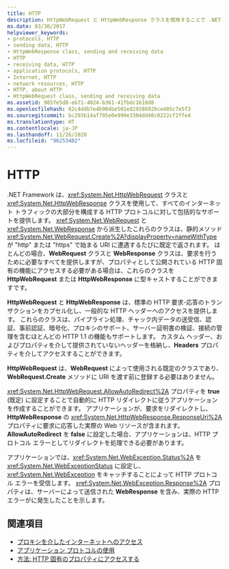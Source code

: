 ```yaml
---
title: HTTP
description: HttpWebRequest と HttpWebResponse クラスを使用することで .NET Framework によって提供される、HTTP の包括的なサポートについて学習します。
ms.date: 03/30/2017
helpviewer_keywords:
- protocols, HTTP
- sending data, HTTP
- HttpWebResponse class, sending and receiving data
- HTTP
- receiving data, HTTP
- application protocols, HTTP
- Internet, HTTP
- network resources, HTTP
- HTTP, about HTTP
- HttpWebRequest class, sending and receiving data
ms.assetid: 985fe5d8-eb71-4024-b361-41fbdc1618d8
ms.openlocfilehash: 62c4ddb7e4b904be501ed2938692bce405c7e5f3
ms.sourcegitcommit: bc293b14af795e0e999e3304dd40c0222cf2ffe4
ms.translationtype: HT
ms.contentlocale: ja-JP
ms.lasthandoff: 11/26/2020
ms.locfileid: "96253402"
---
```

# <a name="http"></a>HTTP

.NET Framework は、<xref:System.Net.HttpWebRequest> クラスと <xref:System.Net.HttpWebResponse> クラスを使用して、すべてのインターネット トラフィックの大部分を構成する HTTP プロトコルに対して包括的なサポートを提供します。 <xref:System.Net.WebRequest> と <xref:System.Net.WebResponse> から派生したこれらのクラスは、静的メソッド <xref:System.Net.WebRequest.Create%2A?displayProperty=nameWithType> が "http" または "https" で始まる URI に遭遇するたびに既定で返されます。 ほとんどの場合、**WebRequest** クラスと **WebResponse** クラスは、要求を行うために必要なすべてを提供しますが、プロパティとして公開されている HTTP 固有の機能にアクセスする必要がある場合は、これらのクラスを **HttpWebRequest** または **HttpWebResponse** に型キャストすることができますです。  
  
 **HttpWebRequest** と **HttpWebResponse** は、標準の HTTP 要求-応答のトランザクションをカプセル化し、一般的な HTTP ヘッダーへのアクセスを提供します。 これらのクラスは、パイプライン処理、チャック内データの送受信、認証、事前認証、暗号化、プロキシのサポート、サーバー証明書の検証、接続の管理を含むほとんどの HTTP 1.1 の機能もサポートします。 カスタム ヘッダー、およびプロパティを介して提供されていないヘッダーを格納し、**Headers** プロパティを介してアクセスすることができます。  
  
 **HttpWebRequest** は、**WebRequest** によって使用される既定のクラスであり、**WebRequest.Create** メソッドに URI を渡す前に登録する必要はありません。  
  
 <xref:System.Net.HttpWebRequest.AllowAutoRedirect%2A> プロパティを **true** (既定) に設定することで自動的に HTTP リダイレクトに従うアプリケーションを作成することができます。 アプリケーションが、要求をリダイレクトし、**HttpWebResponse** の <xref:System.Net.HttpWebResponse.ResponseUri%2A> プロパティに要求に応答した実際の Web リソースが含まれます。 **AllowAutoRedirect** を **false** に設定した場合、アプリケーションは、HTTP プロトコル エラーとしてリダイレクトを処理できる必要があります。  
  
 アプリケーションでは、<xref:System.Net.WebException.Status%2A> を <xref:System.Net.WebExceptionStatus> に設定し、<xref:System.Net.WebException> をキャッチすることによって HTTP プロトコル エラーを受信します。 <xref:System.Net.WebException.Response%2A> プロパティは、サーバーによって送信された **WebResponse** を含み、実際の HTTP エラーがに発生したことを示します。  
  
## <a name="see-also"></a>関連項目

- [プロキシを介したインターネットへのアクセス](accessing-the-internet-through-a-proxy.md)
- [アプリケーション プロトコルの使用](using-application-protocols.md)
- [方法: HTTP 固有のプロパティにアクセスする](how-to-access-http-specific-properties.md)
